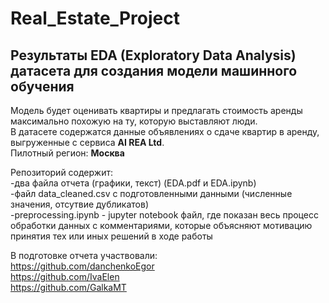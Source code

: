 # Real_Estate_Project

## Результаты EDA (Exploratory Data Analysis) датасета  для создания модели машинного обучения
Модель будет оценивать квартиры и предлагать стоимость аренды максимально похожую на ту, которую выставляют люди.  
В датасете содержатся данные объявлениях о сдаче квартир в аренду, выгруженные с сервиса **AI REA Ltd**.  
Пилотный регион: **Москва**  

Репозиторий содержит:  
-два файла отчета (графики, текст) (EDA.pdf и EDA.ipynb)  
-файл  data_cleaned.csv с подготовленными данными (численные значения, отсутвие дубликатов)  
-preprocessing.ipynb - jupyter notebook файл, где показан весь процесс обработки данных с комментариями, которые объясняют мотивацию принятия тех или иных решений в ходе работы


В подготовке отчета участвовали:  
https://github.com/danchenkoEgor  
https://github.com/IvaElen  
https://github.com/GalkaMT


